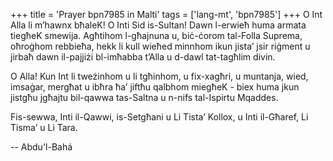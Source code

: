 +++
title = 'Prayer bpn7985 in Malti'
tags = ['lang-mt', 'bpn7985']
+++
O Int Alla li m’hawnx bħaleK! O Inti Sid is-Sultan! Dawn l-erwieħ huma armata tiegħeK smewija. Agħtihom l-għajnuna u, biċ-ċorom tal-Folla Suprema, oħroġhom rebbieħa, hekk li kull wieħed minnhom ikun jista’ jsir riġment u jirbaħ dawn il-pajjiżi bl-imħabba t’Alla u d-dawl tat-tagħlim divin. 

O Alla! Kun Int li tweżinhom u li tgħinhom, u fix-xagħri, u muntanja, wied, imsaġar, mergħat u ibħra ħa’ jiftħu qalbhom miegħeK - biex huma jkun jistgħu jgħajtu bil-qawwa tas-Saltna u n-nifs tal-Ispirtu Mqaddes. 

Fis-sewwa, Inti il-Qawwi, is-Setgħani u Li Tista’ Kollox, u Inti il-Għaref, Li Tisma’ u Li Tara.

-- Abdu'l-Bahá
